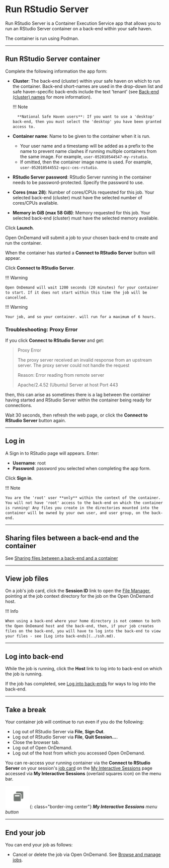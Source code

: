 # Run RStudio Server

Run RStudio Server is a Container Execution Service app that allows you to run an RStudio Server container on a back-end within your safe haven.

The container is run using Podman.

---

## Run RStudio Server container

Complete the following information the app form:

* **Cluster**: The back-end (cluster) within your safe haven on which to run the container. Back-end short-names are used in the drop-down list and safe haven-specific back-ends include the text 'tenant' (see [Back-end (cluster) names](../jobs.md#back-end-cluster-names) for more information).

    !!! Note

        **National Safe Haven users**: If you want to use a 'desktop' back-end, then you must select the 'desktop' you have been granted access to.

* **Container name**: Name to be given to the container when it is run.
    * Your user name and a timestamp will be added as a prefix to the name to prevent name clashes if running multiple containers from the same image. For example, `user-052010544547-my-rstudio`.
    * If omitted, then the container image name is used. For example, `user-052010544552-epcc-ces-rstudio`.
* **RStudio Server password**: RStudio Server running in the container needs to be password-protected. Specify the password to use.
* **Cores (max 28)**: Number of cores/CPUs requested for this job. Your selected back-end (cluster) must have the selected number of cores/CPUs available.
* **Memory in GiB (max 58 GiB)**: Memory requested for this job. Your selected back-end (cluster) must have the selected memory available.

Click **Launch**.

Open OnDemand will submit a job to your chosen back-end to create and run the container.

When the container has started a **Connect to RStudio Server** button will appear.

Click **Connect to RStudio Server**.

!!! Warning

    Open OnDemand will wait 1200 seconds (20 minutes) for your container to start. If it does not start within this time the job will be cancelled.

!!! Warning

    Your job, and so your container. will run for a maximum of 6 hours.

### Troubleshooting: Proxy Error

If you click **Connect to RStudio Server** and get:

> Proxy Error
>
> The proxy server received an invalid response from an upstream server.
> The proxy server could not handle the request
>
> Reason: Error reading from remote server
>
> Apache/2.4.52 (Ubuntu) Server at host Port 443

then, this can arise as sometimes there is a lag between the container having started and RStudio Server within the container being ready for connections.

Wait 30 seconds, then refresh the web page, or click the **Connect to RStudio Server** button again.

---

## Log in

A Sign in to RStudio page will appears. Enter:

* **Username**: root
* **Password**: password you selected when completing the app form.

Click **Sign in**.

!!! Note

    You are the 'root' user **only** within the context of the container. You will not have 'root' access to the back-end on which the container is running! Any files you create in the directories mounted into the container will be owned by your own user, and user group, on the back-end.

---

## Sharing files between a back-end and the container

See [Sharing files between a back-end and a container](../containers.md#sharing-files-between-a-back-end-and-a-container)

---

## View job files

On a job's job card, click the **Session ID** link to open the [File Manager](../files.md), pointing at the job context directory for the job on the Open OnDemand host.

!!! Info

    When using a back-end where your home directory is not common to both the Open OnDemand host and the back-end, then, if your job creates files on the back-end, you will have to log into the back-end to view your files - see [Log into back-ends](../ssh.md).

---

## Log into back-end

While the job is running, click the **Host** link to log into to back-end on which the job is running.

If the job has completed, see [Log into back-ends](../ssh.md) for ways to log into the back-end.

---

## Take a break

Your container job will continue to run even if you do the following:

* Log out of RStudio Server via **File**, **Sign Out**.
* Log out of RStudio Server via **File**, **Quit Session...**.
* Close the browser tab.
* Log out of Open OnDemand.
* Log out of the host from which you accessed Open OnDemand.

You can re-access your running container via the **Connect to RStudio Server** on your session's [job card](../jobs.md#job-cards) on the [My Interactive Sessions](../jobs.md#my-interactive-sessions-page) page accessed via **My Interactive Sessions** (overlaid squares icon) on the menu bar.

![My Interactive Sessions menu button, an overlaid squares icon](../../../images/open-ondemand/my-interactive-sessions-button.png){: class="border-img center"} ***My Interactive Sessions** menu button*

---

## End your job

You can end your job as follows:

* Cancel or delete the job via Open OnDemand. See [Browse and manage jobs](../jobs.md#browse-and-manage-jobs).
